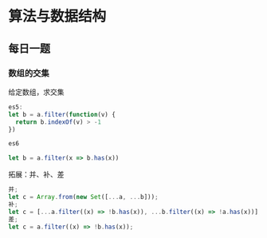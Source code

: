 # 算法与数据结构

## 每日一题

### 数组的交集

给定数组，求交集

```js
es5:
let b = a.filter(function(v) {
  return b.indexOf(v) > -1
})

es6

let b = a.filter(x => b.has(x))
```

拓展：并、补、差

```js
并;
let c = Array.from(new Set([...a, ...b]));
补;
let c = [...a.filter((x) => !b.has(x)), ...b.filter((x) => !a.has(x))];
差;
let c = a.filter((x) => !b.has(x));
```
